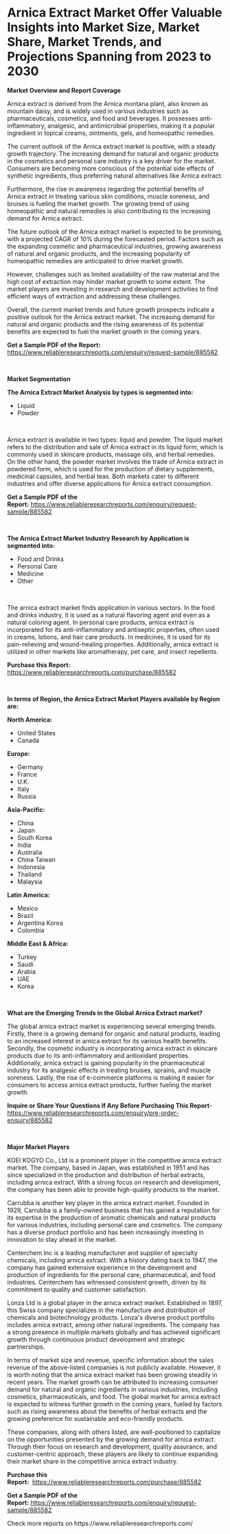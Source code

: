 <p><h1>Arnica Extract Market Offer Valuable Insights into Market Size, Market Share, Market Trends, and Projections Spanning from 2023 to 2030</h1></p><p><strong>Market Overview and Report Coverage</strong></p>
<p><p>Arnica extract is derived from the Arnica montana plant, also known as mountain daisy, and is widely used in various industries such as pharmaceuticals, cosmetics, and food and beverages. It possesses anti-inflammatory, analgesic, and antimicrobial properties, making it a popular ingredient in topical creams, ointments, gels, and homeopathic remedies.</p><p>The current outlook of the Arnica extract market is positive, with a steady growth trajectory. The increasing demand for natural and organic products in the cosmetics and personal care industry is a key driver for the market. Consumers are becoming more conscious of the potential side effects of synthetic ingredients, thus preferring natural alternatives like Arnica extract.</p><p>Furthermore, the rise in awareness regarding the potential benefits of Arnica extract in treating various skin conditions, muscle soreness, and bruises is fueling the market growth. The growing trend of using homeopathic and natural remedies is also contributing to the increasing demand for Arnica extract.</p><p>The future outlook of the Arnica extract market is expected to be promising, with a projected CAGR of 10% during the forecasted period. Factors such as the expanding cosmetic and pharmaceutical industries, growing awareness of natural and organic products, and the increasing popularity of homeopathic remedies are anticipated to drive market growth.</p><p>However, challenges such as limited availability of the raw material and the high cost of extraction may hinder market growth to some extent. The market players are investing in research and development activities to find efficient ways of extraction and addressing these challenges.</p><p>Overall, the current market trends and future growth prospects indicate a positive outlook for the Arnica extract market. The increasing demand for natural and organic products and the rising awareness of its potential benefits are expected to fuel the market growth in the coming years.</p></p>
<p><strong>Get a Sample PDF of the Report:</strong> <a href="https://www.reliableresearchreports.com/enquiry/request-sample/885582">https://www.reliableresearchreports.com/enquiry/request-sample/885582</a></p>
<p>&nbsp;</p>
<p><strong>Market Segmentation</strong></p>
<p><strong>The Arnica Extract Market Analysis by types is segmented into:</strong></p>
<p><ul><li>Liquid</li><li>Powder</li></ul></p>
<p>&nbsp;</p>
<p><p>Arnica extract is available in two types: liquid and powder. The liquid market refers to the distribution and sale of Arnica extract in its liquid form, which is commonly used in skincare products, massage oils, and herbal remedies. On the other hand, the powder market involves the trade of Arnica extract in powdered form, which is used for the production of dietary supplements, medicinal capsules, and herbal teas. Both markets cater to different industries and offer diverse applications for Arnica extract consumption.</p></p>
<p><strong>Get a Sample PDF of the Report:</strong>&nbsp;<a href="https://www.reliableresearchreports.com/enquiry/request-sample/885582">https://www.reliableresearchreports.com/enquiry/request-sample/885582</a></p>
<p>&nbsp;</p>
<p><strong>The Arnica Extract Market Industry Research by Application is segmented into:</strong></p>
<p><ul><li>Food and Drinks</li><li>Personal Care</li><li>Medicine</li><li>Other</li></ul></p>
<p>&nbsp;</p>
<p><p>The arnica extract market finds application in various sectors. In the food and drinks industry, it is used as a natural flavoring agent and even as a natural coloring agent. In personal care products, arnica extract is incorporated for its anti-inflammatory and antiseptic properties, often used in creams, lotions, and hair care products. In medicines, it is used for its pain-relieving and wound-healing properties. Additionally, arnica extract is utilized in other markets like aromatherapy, pet care, and insect repellents.</p></p>
<p><strong>Purchase this Report:</strong>&nbsp; <a href="https://www.reliableresearchreports.com/purchase/885582">https://www.reliableresearchreports.com/purchase/885582</a></p>
<p>&nbsp;</p>
<p><strong>In terms of Region, the Arnica Extract Market Players available by Region are:</strong></p>
<p>
    <p> <strong> North America: </strong>
        <ul>
            <li>United States</li>
            <li>Canada</li>
        </ul>
        </p> 
    <p> <strong> Europe: </strong>
        <ul>
            <li>Germany</li>
            <li>France</li>
            <li>U.K.</li>
            <li>Italy</li>
            <li>Russia</li>
        </ul>
        </p> 
    <p> <strong> Asia-Pacific: </strong>
        <ul>
            <li>China</li>
            <li>Japan</li>
            <li>South Korea</li>
            <li>India</li>
            <li>Australia</li>
            <li>China Taiwan</li>
            <li>Indonesia</li>
            <li>Thailand</li>
            <li>Malaysia</li>
        </ul>
        </p> 
    <p> <strong> Latin America: </strong>
        <ul>
            <li>Mexico</li>
            <li>Brazil</li>
            <li>Argentina Korea</li>
            <li>Colombia</li>
        </ul>
        </p> 
    <p> <strong> Middle East & Africa: </strong>
        <ul>
            <li>Turkey</li>
            <li>Saudi</li>
            <li>Arabia</li>
            <li>UAE</li>
            <li>Korea</li>
        </ul>
    </p>
    </p>
<p>&nbsp;</p>
<p><strong>What are the Emerging Trends in the Global Arnica Extract market?</strong></p>
<p><p>The global arnica extract market is experiencing several emerging trends. Firstly, there is a growing demand for organic and natural products, leading to an increased interest in arnica extract for its various health benefits. Secondly, the cosmetic industry is incorporating arnica extract in skincare products due to its anti-inflammatory and antioxidant properties. Additionally, arnica extract is gaining popularity in the pharmaceutical industry for its analgesic effects in treating bruises, sprains, and muscle soreness. Lastly, the rise of e-commerce platforms is making it easier for consumers to access arnica extract products, further fueling the market growth.</p></p>
<p><strong>Inquire or Share Your Questions If Any Before Purchasing This Report</strong>- <a href="https://www.reliableresearchreports.com/enquiry/pre-order-enquiry/885582">https://www.reliableresearchreports.com/enquiry/pre-order-enquiry/885582</a></p>
<p>&nbsp;</p>
<p><strong>Major Market Players</strong></p>
<p><p>KOEI KOGYO Co., Ltd is a prominent player in the competitive arnica extract market. The company, based in Japan, was established in 1951 and has since specialized in the production and distribution of herbal extracts, including arnica extract. With a strong focus on research and development, the company has been able to provide high-quality products to the market.</p><p>Carrubba is another key player in the arnica extract market. Founded in 1929, Carrubba is a family-owned business that has gained a reputation for its expertise in the production of aromatic chemicals and natural products for various industries, including personal care and cosmetics. The company has a diverse product portfolio and has been increasingly investing in innovation to stay ahead in the market.</p><p>Centerchem Inc is a leading manufacturer and supplier of specialty chemicals, including arnica extract. With a history dating back to 1947, the company has gained extensive experience in the development and production of ingredients for the personal care, pharmaceutical, and food industries. Centerchem has witnessed consistent growth, driven by its commitment to quality and customer satisfaction.</p><p>Lonza Ltd is a global player in the arnica extract market. Established in 1897, this Swiss company specializes in the manufacture and distribution of chemicals and biotechnology products. Lonza's diverse product portfolio includes arnica extract, among other natural ingredients. The company has a strong presence in multiple markets globally and has achieved significant growth through continuous product development and strategic partnerships.</p><p>In terms of market size and revenue, specific information about the sales revenue of the above-listed companies is not publicly available. However, it is worth noting that the arnica extract market has been growing steadily in recent years. The market growth can be attributed to increasing consumer demand for natural and organic ingredients in various industries, including cosmetics, pharmaceuticals, and food. The global market for arnica extract is expected to witness further growth in the coming years, fueled by factors such as rising awareness about the benefits of herbal extracts and the growing preference for sustainable and eco-friendly products.</p><p>These companies, along with others listed, are well-positioned to capitalize on the opportunities presented by the growing demand for arnica extract. Through their focus on research and development, quality assurance, and customer-centric approach, these players are likely to continue expanding their market share in the competitive arnica extract industry.</p></p>
<p><strong>Purchase this Report:</strong>&nbsp;&nbsp;<a href="https://www.reliableresearchreports.com/purchase/885582">https://www.reliableresearchreports.com/purchase/885582</a></p>
<p></p>
<p><strong>Get a Sample PDF of the Report:</strong>&nbsp;<a href="https://www.reliableresearchreports.com/enquiry/request-sample/885582">https://www.reliableresearchreports.com/enquiry/request-sample/885582</a></p>
<p>Check more reports on https://www.reliableresearchreports.com/</p>